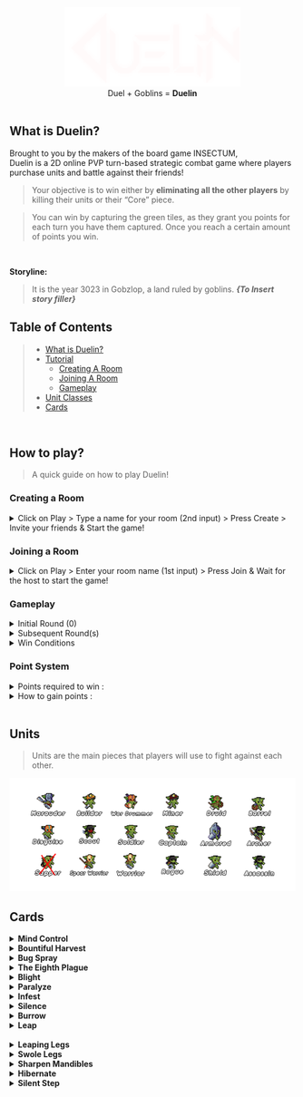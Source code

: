 <p align = "center">
  <img src="GPN 2\Assets\Resources\UI Images\Title.png"> <br>
  Duel + Goblins = <b>Duelin</b> <br><br>
</p>

## What is Duelin?
Brought to you by the makers of the board game INSECTUM, <br>
Duelin is a 2D online PVP turn-based strategic combat game where players purchase units and battle against their friends!

> Your objective is to win either by **eliminating all the other players** by killing their units or their “Core” piece. 

> You can win by capturing the green tiles, as they grant you points for each turn you have them captured. Once you reach a certain amount of points you win. 

<br>

**Storyline:**
> It is the year 3023 in Gobzlop, a land ruled by goblins. 
***{To Insert story filler}***

## Table of Contents
> - [What is Duelin?](#what-is-duelin)
> - [Tutorial](#how-to-play)
>   - [Creating A Room](#creating-a-room)
>   - [Joining A Room](#joining-a-room)
>   - [Gameplay](#gameplay)
> - [Unit Classes](#units)
> - [Cards](#cards)
<br>

## How to play? 
> A quick guide on how to play Duelin! <br>

### Creating a Room
<details>
<summary> Click on Play > Type a name for your room (2nd input) > Press Create > Invite your friends & Start the game! <br></summary>
<br>
1. Main Menu <br>
<img src="README Assets\Create\Main.png" style="width:auto; height:300px;" > <br>
2. Lobby Menu <br>
<img src="README Assets\Create\Create.png" style="width:auto; height:300px;"><br>
3. Room Information Menu (After creation/joining) <br>
<img src="README Assets\Create\Info.png" style="width:auto; height:300px;"> <br>
4. Host can view logs of room activity on the right <br>
<img src="README Assets\Join\Host Room Info.png" style="width:auto; height:300px;"> <br>
</details>

### Joining a Room
<details>
<summary>  Click on Play > Enter your room name (1st input) > Press Join & Wait for the host to start the game! <br></summary>
<br>
1. Main Menu <br>
<img src="README Assets\Create\Main.png" style="width:auto; height:300px;" ><br>
2. Lobby Menu <br>
<img src="README Assets\Join\Join.png" style="width:auto; height:300px;"> <br>
3. Room Information Menu (After creation/joining) <br>
<img src="README Assets\Join\Room.png" style="width:auto; height:300px;"> <br>
</details>

### Gameplay
<details> <summary>Initial Round (0)<br></summary>
- Players will start of with 5 gold and they have to purchase units/items from the shop. <br>
- Players can purchase anything from the shop as long as they have enough gold. <br>
- A maximum of 3 units can be purchased at the start of the game. <br>
- After purchasing, players will pick their starting spawn position on the map. <br>
- Spawn positions are assigned in the sequence of when the players joined the room. <br>
</details>

<details> <summary>Subsequent Round(s)<br></summary>
- Players can only <b>MOVE once</b> and <b>ATTACK once</b> for each turn. <br>
- Players can use the shop to purchase units (5 max) and cards (4 max) [Does not count as a "Action"]<br>
- Players can capture a farm to gain passive points (2 per round & on Capture) <br>
- Each farm takes 2 turn to fully capture. <br>
</details>

<details> <summary>Win Conditions<br></summary>
- Eliminate all the other player's units and core. <br>
- Eliminate other player's core (hut). <br>
- Win by gold/points. (fill up the gold bar) <br>
</details>

### Point System
<details> <summary>Points required to win :<br></summary>
<b>2 Players - 15</b><br>
<b>3 Players - 20</b><br>
<b>4+ Players - 25</b><br>
<br>
</details>

<details> <summary>How to gain points :<br></summary>
Kill enemy unit : <b>2</b> <br>
Capture farm :<b>2</b> (2 turns to fully capture) <br>
Farm points : <b>2</b> (a unit must remain on the farm) <br>
</details> <br>


## Units
> Units are the main pieces that players will use to fight against each other. <br>
<img src="README Assets\Units.png" style="Width:auto; Height:200px">

## Cards
<details>
<summary><b>Mind Control</b></summary>
<b>Description</b> : Take Control of an enemy's player for 2 turn <br>
<b>[+]</b>: If target unit is on a farm, user in control gets the farm points <br>
<b>[-]</b>: Target dies after mind control ends <br>
<b>Cost</b>: 4 Gold <br>
</details>

<details>
<summary><b>Bountiful Harvest</b></summary>
<b>Description</b> : Take Control of an enemy's player for 1 turn <br>
<b>Cost</b>: 4 Gold <br>
</details>

<details>
<summary><b>Bug Spray</b></summary>
<b>Description</b> : Instantly Kills An Opponent Unit <br>
<b>[-]</b>: Cannot kill a player with only 1 Unit, <br>
<b>[-]</b>: No points are gained when killing an opponent using this card. <br>
<b>Cost</b>: 4 Gold <br>
</details>

<details>
<summary><b>The Eighth Plague</b></summary>
<b>Description</b> : Disables all farm for 2 turns (aka: Paul's Mistake)<br>
<b>Cost</b>: 4 Gold <br>
</details>

<details>
<summary><b>Blight</b></summary>
<b>Description</b> : Disables 1 structure for 2 turns <br>
<b>Cost</b>: 3 Gold <br>
</details>

<details>
<summary><b>Paralyze</b></summary>
<b>Description</b> : Prevent player from using a bug for 2 turns <br>
<b>Cost</b>Gold <br>
</details>

<details>
<summary><b>Infest</b></summary>
<b>Description</b> : Disables the marketplace for 2 turns <br>
<b>Cost</b>: 3 Gold <br>
</details>

<details>
<summary><b>Silence</b></summary>
<b>Description</b> : Strip 1 unit of it's abilities for 2 turns <br>
<b>Cost</b>: 2 Gold <br>
</details>

<details>
<summary><b>Burrow</b></summary>
<b>Description</b> : Next attack is dodged <br>
<b>Cost</b>: 1 Gold <br>
</details>

<details>
<summary><b>Leap</b></summary>
<b>Description</b> : Moves 2 grids, can go over walls <br>
<b>Cost</b>: 1 Gold <br>
</details> <br>

<details>
<summary><b>Leaping Legs</b></summary>
<b>Description</b> : You may travel over walls <br>
<b>> Enhancements</b> : Can be applied to any Unit! <br>
<b>Cost</b>: 2 Gold <br>
</details>

<details>
<summary><b>Swole Legs</b></summary>
<b>Description</b> : +1 Movement <br>
<b>> Enhancements</b> : Can be applied to any Unit! <br>
<b>Cost</b>: 2 Gold <br>
</details>

<details>
<summary><b>Sharpen Mandibles</b></summary>
<b>Description</b> : Buff a unit by 1 Attack and 1 Defense (HP) <br>
<b>> Enhancements</b> : Can be applied to any Unit! <br>
<b>Cost</b>: 2 Gold <br>
</details>

<details>
<summary><b>Hibernate</b></summary>
<b>Description</b> : Heals a unit for 1 HP every turn <br>
<b>[-]</b>: You cannot overheal your unit. <br>
<b>> Enhancements</b> : Can be applied to any Unit! <br>
<b>Cost</b>: 1 Gold <br>
</details>

<details>
<summary><b>Silent Step</b></summary>
<b>Description</b> : Ignore Taunt <br>
<b>> Enhancements</b> : Can be applied to any Unit! <br>
<b>Cost</b>: 1 Gold <br>
</details>

